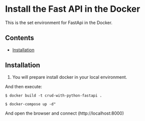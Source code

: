 # Install the Fast API in the Docker

This is the set environment for FastApi in the Docker.

## Contents

* [Installation](#Installation)


## Installation

1. You will prepare install docker in your local environment.

And then execute:

    $ docker build -t crud-with-python-fastapi .

    $ docker-compose up -d"

And open the browser and connect (http://localhost:8000)


